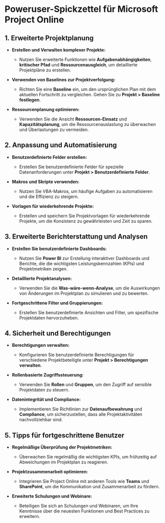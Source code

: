 # Poweruser-Spickzettel für Microsoft Project Online



## 1. Erweiterte Projektplanung

- **Erstellen und Verwalten komplexer Projekte:**
  - Nutzen Sie erweiterte Funktionen wie **Aufgabenabhängigkeiten**, **kritischer Pfad** und **Ressourcenausgleich**, um detaillierte Projektpläne zu erstellen.

- **Verwenden von Baselines zur Projektverfolgung:**
  - Richten Sie eine **Baseline** ein, um den ursprünglichen Plan mit dem aktuellen Fortschritt zu vergleichen. Gehen Sie zu **Projekt > Baseline festlegen**.

- **Ressourcenplanung optimieren:**
  - Verwenden Sie die Ansicht **Ressourcen-Einsatz** und **Kapazitätsplanung**, um die Ressourcenauslastung zu überwachen und Überlastungen zu vermeiden.

## 2. Anpassung und Automatisierung

- **Benutzerdefinierte Felder erstellen:**
  - Erstellen Sie benutzerdefinierte Felder für spezielle Datenanforderungen unter **Projekt > Benutzerdefinierte Felder**.

- **Makros und Skripte verwenden:**
  - Nutzen Sie VBA-Makros, um häufige Aufgaben zu automatisieren und die Effizienz zu steigern.

- **Vorlagen für wiederkehrende Projekte:**
  - Erstellen und speichern Sie Projektvorlagen für wiederkehrende Projekte, um die Konsistenz zu gewährleisten und Zeit zu sparen.

## 3. Erweiterte Berichterstattung und Analysen

- **Erstellen Sie benutzerdefinierte Dashboards:**
  - Nutzen Sie **Power BI** zur Erstellung interaktiver Dashboards und Berichte, die die wichtigsten Leistungskennzahlen (KPIs) und Projektmetriken zeigen.

- **Detaillierte Projektanalysen:**
  - Verwenden Sie die **Was-wäre-wenn-Analyse**, um die Auswirkungen von Änderungen im Projektplan zu simulieren und zu bewerten.

- **Fortgeschrittene Filter und Gruppierungen:**
  - Erstellen Sie benutzerdefinierte Ansichten und Filter, um spezifische Projektdaten hervorzuheben.

## 4. Sicherheit und Berechtigungen

- **Berechtigungen verwalten:**
  - Konfigurieren Sie benutzerdefinierte Berechtigungen für verschiedene Projektbeteiligte unter **Projekt > Berechtigungen verwalten**.

- **Rollenbasierte Zugriffssteuerung:**
  - Verwenden Sie **Rollen** und **Gruppen**, um den Zugriff auf sensible Projektdaten zu steuern.

- **Datenintegrität und Compliance:**
  - Implementieren Sie Richtlinien zur **Datenaufbewahrung** und **Compliance**, um sicherzustellen, dass alle Projektaktivitäten nachvollziehbar sind.

## 5. Tipps für fortgeschrittene Benutzer

- **Regelmäßige Überprüfung der Projektmetriken:**
  - Überwachen Sie regelmäßig die wichtigsten KPIs, um frühzeitig auf Abweichungen im Projektplan zu reagieren.

- **Projektzusammenarbeit optimieren:**
  - Integrieren Sie Project Online mit anderen Tools wie **Teams** und **SharePoint**, um die Kommunikation und Zusammenarbeit zu fördern.

- **Erweiterte Schulungen und Webinare:**
  - Beteiligen Sie sich an Schulungen und Webinaren, um Ihre Kenntnisse über die neuesten Funktionen und Best Practices zu erweitern.
